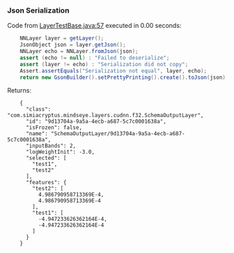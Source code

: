 ### Json Serialization
Code from [LayerTestBase.java:57](../../../../../../../../../MindsEye/src/test/java/com/simiacryptus/mindseye/layers/LayerTestBase.java#L57) executed in 0.00 seconds: 
```java
    NNLayer layer = getLayer();
    JsonObject json = layer.getJson();
    NNLayer echo = NNLayer.fromJson(json);
    assert (echo != null) : "Failed to deserialize";
    assert (layer != echo) : "Serialization did not copy";
    Assert.assertEquals("Serialization not equal", layer, echo);
    return new GsonBuilder().setPrettyPrinting().create().toJson(json);
```

Returns: 

```
    {
      "class": "com.simiacryptus.mindseye.layers.cudnn.f32.SchemaOutputLayer",
      "id": "9d13704a-9a5a-4ecb-a687-5c7c0001638a",
      "isFrozen": false,
      "name": "SchemaOutputLayer/9d13704a-9a5a-4ecb-a687-5c7c0001638a",
      "inputBands": 2,
      "logWeightInit": -3.0,
      "selected": [
        "test1",
        "test2"
      ],
      "features": {
        "test2": [
          4.986790958713369E-4,
          4.986790958713369E-4
        ],
        "test1": [
          -4.947233626362164E-4,
          -4.947233626362164E-4
        ]
      }
    }
```



